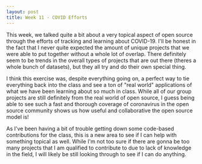 ```yaml
---
layout: post
title: Week 11 - COVID Efforts
---
```



This week, we talked quite a bit about a very topical aspect of open source through the efforts of tracking and learning about COVID-19. I'll be honest in the fact that I never quite expected the amount of unique projects that we were able to put together without a whole lot of overlap. There definitely seem to be trends in the overall types of projects that are out there (theres a whole bunch of datasets), but they all try and do their own special thing.

I think this exercise was, despite everything going on, a perfect way to tie everything back into the class and see a ton of "real world" applications of what we have been learning about so much in class. While all of our group projects are still definitely from the real world of open source, I guess being able to see such a fast and thorough coverage of coronavirus in the open source community shows us how useful and collaborative the open source model is!

As I've been having a bit of trouble getting down some code-based contributions for the class, this is a new area to see if I can help with something topical as well. While I'm not too sure if there are gonna be too many projects that I am qualified to contribute to due to lack of knowledge in the field, I will likely be still looking through to see if I can do anything.
